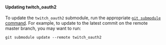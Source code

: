 #### Updating twitch_oauth2

To update the `twitch_oauth2` submodule, run the appropriate
[`git submodule` command](https://git-scm.com/book/en/v2/Git-Tools-Submodules).
For example, to update to the latest commit on the remote master branch,
you may want to run:
```
git submodule update --remote twitch_oauth2
```
